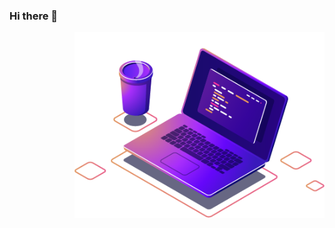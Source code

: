 ### Hi there 👋
<img src="https://raw.githubusercontent.com/gustavoarmoa/gustavoarmoa/main/img/computer-illustration.png" min-width="400px" max-width="400px" width="400px" align="right" alt="Computador iuriCode">
<!--
**gustavoarmoa/gustavoarmoa** is a ✨ _special_ ✨ repository because its `README.md` (this file) appears on your GitHub profile.

Here are some ideas to get you started:

- 🔭 I’m currently working on ...
- 🌱 I’m currently learning ...
- 👯 I’m looking to collaborate on ...
- 🤔 I’m looking for help with ...
- 💬 Ask me about ...
- 📫 How to reach me: ...
- 😄 Pronouns: ...
- ⚡ Fun fact: ...
-->
